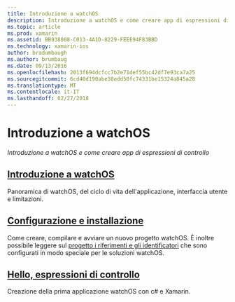 ```yaml
---
title: Introduzione a watchOS
description: Introduzione a watchOS e come creare app di espressioni di controllo
ms.topic: article
ms.prod: xamarin
ms.assetid: BB938008-C013-4A1D-8229-FEEE94F83BBD
ms.technology: xamarin-ios
author: bradumbaugh
ms.author: brumbaug
ms.date: 09/13/2016
ms.openlocfilehash: 2013f694dcfcc7b2e71def55bc42df7e93ca7a25
ms.sourcegitcommit: 6cd40d190abe38edd50fc74331be15324a845a28
ms.translationtype: MT
ms.contentlocale: it-IT
ms.lasthandoff: 02/27/2018
---
```

# <a name="getting-started-with-watchos"></a>Introduzione a watchOS

_Introduzione a watchOS e come creare app di espressioni di controllo_

## <a name="introduction-to-watchosioswatchosget-startedintro-to-watchosmd"></a>[Introduzione a watchOS](~/ios/watchos/get-started/intro-to-watchos.md)

Panoramica di watchOS, del ciclo di vita dell'applicazione, interfaccia utente e limitazioni.

## <a name="setup--installationioswatchosget-startedinstallationmd"></a>[Configurazione e installazione](~/ios/watchos/get-started/installation.md)

Come creare, compilare e avviare un nuovo progetto watchOS.
È inoltre possibile leggere sul [progetto i riferimenti e gli identificatori](~/ios/watchos/get-started/project-references.md) che sono configurati in modo speciale per le soluzioni watchOS.

## <a name="hello-watchioswatchosget-startedhello-watchmd"></a>[Hello, espressioni di controllo](~/ios/watchos/get-started/hello-watch.md)

Creazione della prima applicazione watchOS con c# e Xamarin.

